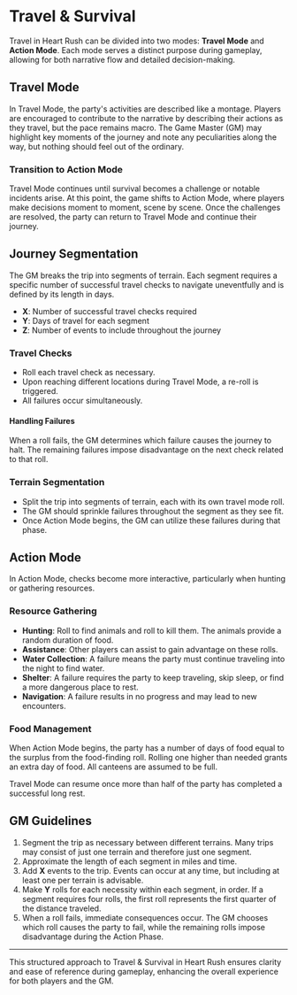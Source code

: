 # Travel & Survival

Travel in Heart Rush can be divided into two modes: **Travel Mode** and **Action Mode**. Each mode serves a distinct purpose during gameplay, allowing for both narrative flow and detailed decision-making.

## Travel Mode

In Travel Mode, the party's activities are described like a montage. Players are encouraged to contribute to the narrative by describing their actions as they travel, but the pace remains macro. The Game Master (GM) may highlight key moments of the journey and note any peculiarities along the way, but nothing should feel out of the ordinary.

### Transition to Action Mode

Travel Mode continues until survival becomes a challenge or notable incidents arise. At this point, the game shifts to Action Mode, where players make decisions moment to moment, scene by scene. Once the challenges are resolved, the party can return to Travel Mode and continue their journey.

## Journey Segmentation

The GM breaks the trip into segments of terrain. Each segment requires a specific number of successful travel checks to navigate uneventfully and is defined by its length in days.

- **X**: Number of successful travel checks required
- **Y**: Days of travel for each segment
- **Z**: Number of events to include throughout the journey

### Travel Checks

- Roll each travel check as necessary.
- Upon reaching different locations during Travel Mode, a re-roll is triggered.
- All failures occur simultaneously.

#### Handling Failures

When a roll fails, the GM determines which failure causes the journey to halt. The remaining failures impose disadvantage on the next check related to that roll.

### Terrain Segmentation

- Split the trip into segments of terrain, each with its own travel mode roll.
- The GM should sprinkle failures throughout the segment as they see fit.
- Once Action Mode begins, the GM can utilize these failures during that phase.

## Action Mode

In Action Mode, checks become more interactive, particularly when hunting or gathering resources.

### Resource Gathering

- **Hunting**: Roll to find animals and roll to kill them. The animals provide a random duration of food.
- **Assistance**: Other players can assist to gain advantage on these rolls.
- **Water Collection**: A failure means the party must continue traveling into the night to find water.
- **Shelter**: A failure requires the party to keep traveling, skip sleep, or find a more dangerous place to rest.
- **Navigation**: A failure results in no progress and may lead to new encounters.

### Food Management

When Action Mode begins, the party has a number of days of food equal to the surplus from the food-finding roll. Rolling one higher than needed grants an extra day of food. All canteens are assumed to be full.

Travel Mode can resume once more than half of the party has completed a successful long rest.

## GM Guidelines

1. Segment the trip as necessary between different terrains. Many trips may consist of just one terrain and therefore just one segment.
2. Approximate the length of each segment in miles and time.
3. Add **X** events to the trip. Events can occur at any time, but including at least one per terrain is advisable.
4. Make **Y** rolls for each necessity within each segment, in order. If a segment requires four rolls, the first roll represents the first quarter of the distance traveled.
5. When a roll fails, immediate consequences occur. The GM chooses which roll causes the party to fail, while the remaining rolls impose disadvantage during the Action Phase.

---

This structured approach to Travel & Survival in Heart Rush ensures clarity and ease of reference during gameplay, enhancing the overall experience for both players and the GM.